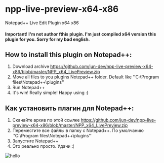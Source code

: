 # npp-live-preview-x64-x86
Notepad++ Live Edit Plugin x64 x86

#### Important! I'm not author fthis plugin. I'm just compiled x64 version this plugin for you. Sorry for my bad english.

## How to install this plugin on Notepad++:

1) Download archive https://github.com/jun-dev/npp-live-preview-x64-x86/blob/master/NPP_x64_LivePreview.zip
2) Move all files to you plugins Notepad++ folder. Default like ''C:\Program files\Notepad++\plugins''
3) Run Notepad++
4) It's win! Really simple! Happy using :)

## Как установить плагин для Notepad++:

1) Скачайте архив по этой ссылке https://github.com/jun-dev/npp-live-preview-x64-x86/blob/master/NPP_x64_LivePreview.zip
2) Переместите все файлы в папку с Notepad++. По умолчанию ''C:\Program files\Notepad++\plugins''
3) Запустите Notepad++
4) Это реально просто. Удачи :)

![hello](http://fossil.2of4.net/npp_preview/raw/npp_preview_ss01.png?name=92e8a0240b8b4c70a02f5ac766cdbabc9e5c3d95&m=image/png)
